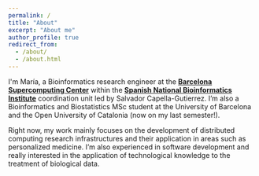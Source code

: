 ```yaml
---
permalink: /
title: "About"
excerpt: "About me"
author_profile: true
redirect_from: 
  - /about/
  - /about.html
---
```


I'm María, a Bioinformatics research engineer at the **[Barcelona Supercomputing Center](http://www.bsc.es/)** within the **[Spanish National Bioinformatics Institute](https://www.bsc.es/discover-bsc/organisation/scientific-structure/national-institute-bioinformatics-elixir-node-0)** coordination unit led by Salvador Capella-Gutierrez. I’m also a Bioinformatics and Biostatistics MSc student at the University of Barcelona and the Open University of Catalonia (now on my last semester!).

Right now, my work mainly focuses on the development of distributed computing research infrastructures and their application in areas such as personalized medicine. I’m also experienced in software development and really interested in the application of technological knowledge to the treatment of biological data. 

